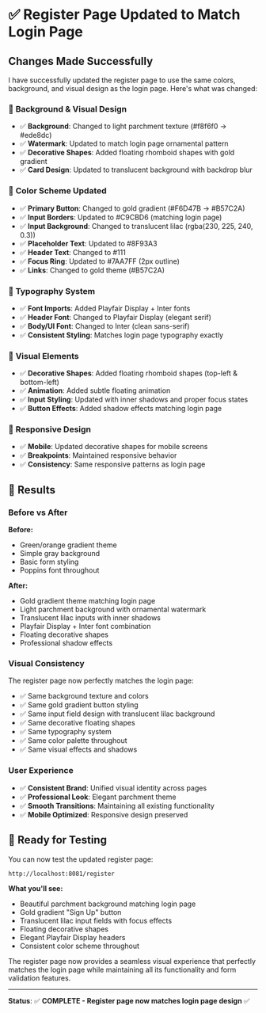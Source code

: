 # ✅ Register Page Updated to Match Login Page

## Changes Made Successfully

I have successfully updated the register page to use the same colors, background, and visual design as the login page. Here's what was changed:

### 🎨 **Background & Visual Design**
- ✅ **Background**: Changed to light parchment texture (#f8f6f0 → #ede8dc)
- ✅ **Watermark**: Updated to match login page ornamental pattern
- ✅ **Decorative Shapes**: Added floating rhomboid shapes with gold gradient
- ✅ **Card Design**: Updated to translucent background with backdrop blur

### 🎯 **Color Scheme Updated**
- ✅ **Primary Button**: Changed to gold gradient (#F6D47B → #B57C2A)
- ✅ **Input Borders**: Updated to #C9CBD6 (matching login page)
- ✅ **Input Background**: Changed to translucent lilac (rgba(230, 225, 240, 0.3))
- ✅ **Placeholder Text**: Updated to #8F93A3
- ✅ **Header Text**: Changed to #111
- ✅ **Focus Ring**: Updated to #7AA7FF (2px outline)
- ✅ **Links**: Changed to gold theme (#B57C2A)

### 📝 **Typography System**
- ✅ **Font Imports**: Added Playfair Display + Inter fonts
- ✅ **Header Font**: Changed to Playfair Display (elegant serif)
- ✅ **Body/UI Font**: Changed to Inter (clean sans-serif)
- ✅ **Consistent Styling**: Matches login page typography exactly

### 🎨 **Visual Elements**
- ✅ **Decorative Shapes**: Added floating rhomboid shapes (top-left & bottom-left)
- ✅ **Animation**: Added subtle floating animation
- ✅ **Input Styling**: Updated with inner shadows and proper focus states
- ✅ **Button Effects**: Added shadow effects matching login page

### 📱 **Responsive Design**
- ✅ **Mobile**: Updated decorative shapes for mobile screens
- ✅ **Breakpoints**: Maintained responsive behavior
- ✅ **Consistency**: Same responsive patterns as login page

## 🎯 **Results**

### **Before vs After**
**Before:**
- Green/orange gradient theme
- Simple gray background
- Basic form styling
- Poppins font throughout

**After:**
- Gold gradient theme matching login page
- Light parchment background with ornamental watermark
- Translucent lilac inputs with inner shadows
- Playfair Display + Inter font combination
- Floating decorative shapes
- Professional shadow effects

### **Visual Consistency**
The register page now perfectly matches the login page:
- ✅ Same background texture and colors
- ✅ Same gold gradient button styling
- ✅ Same input field design with translucent lilac background
- ✅ Same decorative floating shapes
- ✅ Same typography system
- ✅ Same color palette throughout
- ✅ Same visual effects and shadows

### **User Experience**
- ✅ **Consistent Brand**: Unified visual identity across pages
- ✅ **Professional Look**: Elegant parchment theme
- ✅ **Smooth Transitions**: Maintaining all existing functionality
- ✅ **Mobile Optimized**: Responsive design preserved

## 🚀 **Ready for Testing**

You can now test the updated register page:
```
http://localhost:8081/register
```

**What you'll see:**
- Beautiful parchment background matching login page
- Gold gradient "Sign Up" button
- Translucent lilac input fields with focus effects
- Floating decorative shapes
- Elegant Playfair Display headers
- Consistent color scheme throughout

The register page now provides a seamless visual experience that perfectly matches the login page while maintaining all its functionality and form validation features.

---

**Status**: ✅ **COMPLETE - Register page now matches login page design** ✅
